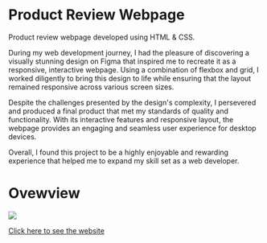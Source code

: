 # Product Review Webpage
Product review webpage developed using HTML &amp; CSS.

During my web development journey, I had the pleasure of discovering a visually stunning design on Figma that inspired me to recreate it as a responsive, interactive webpage. Using a combination of flexbox and grid, I worked diligently to bring this design to life while ensuring that the layout remained responsive across various screen sizes.

Despite the challenges presented by the design's complexity, I persevered and produced a final product that met my standards of quality and functionality. With its interactive features and responsive layout, the webpage provides an engaging and seamless user experience for desktop devices.

Overall, I found this project to be a highly enjoyable and rewarding experience that helped me to expand my skill set as a web developer.

<h1>Ovewview</h1>

<img src="https://iili.io/HOdhIMQ.png">

<a href="https://giochagelishvili.github.io/product-review/">Click here to see the website</a>
